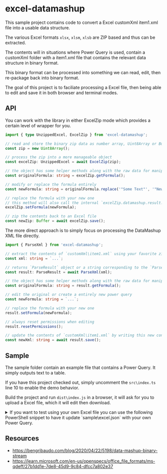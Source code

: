 # excel-datamashup

This sample project contains code to convert a Excel customXml item1.xml file into a usable data structure.

The various Excel formats `xlsx`, `xlsm`, `xlsb` are ZIP based and thus can be extracted.

The contents will in situations where Power Query is used, contain a customXml folder with a item1.xml file that contains the relevant data structure in binary format.

This binary format can be processed into something we can read, edit, then re-package back into binary format.

The goal of this project is to faciliate processing a Excel file, then being able to edit and save it in both browser and terminal modes.

## API

You can work with the library in either ExcelZip mode which provides a certain level of wrapper for you.

```ts
import { type UnzippedExcel, ExcelZip } from 'excel-datamashup';

// read and store the binary zip data as number array, Uint8Array or Buffer
const zip = new Uint8Array();

// process the zip into a more manageable object
const excelZip: UnzippedExcel = await ExcelZip(zip);

// the object has some helper methods along with the raw data for manipulation
const originalFormula: string = excelZip.getFormula();

// modify or replace the formula entirely
const newFormula: string = originalFormula.replace('"Some Text"', '"New Text"');

// replace the formula with your new one
// this method will also call the internal `excelZip.datamashup.result.resetPermissions()` method for you
excelZip.setFormula(newFormula);

// zip the contents back to an Excel file
const newZip: Buffer = await excelZip.save();
```

The more direct approach is to simply focus on processing the DataMashup XML file directly.

```ts
import { ParseXml } from 'excel-datamashup';

// extract the contents of `customXml\item1.xml` using your favorite zip editing library
const xml: string = `...`;

// returns `ParseResult` object or a string corresponding to the `ParseError` type
const result: ParseResult = await ParseXml(xml);

// the object has some helper methods along with the raw data for manipulation
const originalFormula: string = result.getFormula();

// edit the original or create a entirely new power query
const newFormula: string = `...`;

// replace the formula with your new one
result.setFormula(newFormula);

// always reset permissions when editing
result.resetPermissions();

// update the contents of `customXml\item1.xml` by writing this new content using your favorite zip editing library
const newXml: string = await result.save();
```

## Sample

The sample folder contain an example file that contains a Power Query. It simply outputs text to a table.

If you have this project checked out, simply uncomment the `src\index.ts` line 10 to enable the demo behavior.

Build the project and run `dist\index.js` in a browser, it will ask for you to upload a Excel file, which it will edit then download.

<details>
  <summary>If you want to test using your own Excel file you can use the following PowerShell snippet to have it update `sample\excel.json` with your own Power Query.</summary>

```pwsh
$inputFile = ".\sample\demo.xlsb"
$outputFile = ".\sample\demo.json"
$zipName = "customXml/item1.xml"
$tempFile = [System.IO.Path]::GetTempFileName()
Add-Type -AssemblyName System.IO.Compression.FileSystem
$zip = [System.IO.Compression.ZipFile]::OpenRead($inputFile)
try {
    $entry = $zip.Entries | Where-Object { $_.FullName -eq $zipName }
    $stream = $entry.Open()
    try {
        $reader = [IO.StreamReader]::new($stream)
        $writer = [IO.StreamWriter]::new($tempFile)
        try {
            while (-not $reader.EndOfStream) {
                $line = $reader.ReadLine()
                $writer.WriteLine($line)
            }
        } finally {
            $writer.Close()
            $reader.Close()
        }
    } finally {
        $stream.Close()
    }
} finally {
    $zip.Dispose()
}
(Get-Content -Path $tempFile) -join "" | ConvertTo-Json -Compress | Set-Content -Path $outputFile
Remove-Item -Path $tempFile
```
</details>

## Resources

-   https://bengribaudo.com/blog/2020/04/22/5198/data-mashup-binary-stream
-   https://learn.microsoft.com/en-us/openspecs/office_file_formats/ms-qdeff/27b1dd1e-7de8-45d9-9c84-dfcc7a802e37

